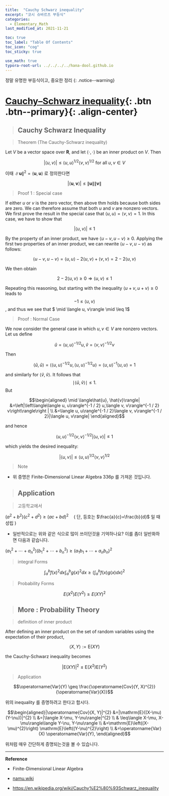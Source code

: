 ```yaml
---
title:  "Cauchy Schwarz inequality"
excerpt: "코시 슈바르츠 부등식"
categories:
  - Elementary_Math
last_modified_at: 2021-11-21

toc: true
toc_label: "Table Of Contents"
toc_icon: "cog"
toc_sticky: true

use_math: true
typora-root-url: ../../../../hana-dool.github.io
---
```


 정말 유명한 부등식이고, 중요한 정리
{: .notice--warning}

# [Cauchy–Schwarz inequality](#link){: .btn .btn--primary}{: .align-center}

> ## Cauchy Schwarz Inequality

> Theorem (The Cauchy-Schwarz inequality) 

Let $V$ be a vector space over $\mathbf{R}$, and let $\langle\cdot, \cdot\rangle$ be an inner product on $V$. Then

$$|\langle u, v\rangle| \leq\langle u, u\rangle^{1 / 2}\langle v, v\rangle^{1 / 2} \text { for all } u, v \in V$$

이때 $\|\mathbf{u}\|^{2}=\langle\mathbf{u}, \mathbf{u}\rangle$ 로 정의한다면

$$|\langle\mathbf{u}, \mathbf{v}\rangle| \leq\|\mathbf{u}\|\|\mathbf{v}\|$$

> Proof 1 : Special case

If either $u$ or $v$ is the zero vector, then above thm holds because both sides are zero. We can therefore assume that both $u$ and $v$ are nonzero vectors. We first prove the result in the special case that $\langle u, u\rangle=\langle v, v\rangle=1$. In this case, we have to show that

$$|\langle u, v\rangle| \leq 1$$

By the property of an inner product, we have $\langle u-v, u-v\rangle \geq 0$. Applying the first two properties of an inner product, we can rewrite $\langle u-v, u-v\rangle$ as follows:

$$\langle u-v, u-v\rangle=\langle u, u\rangle-2\langle u, v\rangle+\langle v, v\rangle=2-2\langle u, v\rangle$$

We then obtain

$$2-2\langle u, v\rangle \geq 0 \Rightarrow\langle u, v\rangle \leq 1$$

Repeating this reasoning, but starting with the inequality $\langle u+v, u+v\rangle \geq 0$ leads to $$-1 \leq\langle u, v\rangle$$, and thus we see that $ \mid \langle u, v\rangle \mid \leq 1$

> Proof : Normal Case

We now consider the general case in which $u, v \in V$ are nonzero vectors. Let us define

$$\hat{u}=\langle u, u\rangle^{-1 / 2} u, \hat{v}=\langle v, v\rangle^{-1 / 2} v$$

Then

$$\langle\hat{u}, \hat{u}\rangle=\left\langle\langle u, u\rangle^{-1 / 2} u,\langle u, u\rangle^{-1 / 2} u\right\rangle=\langle u, u\rangle^{-1}\langle u, u\rangle=1$$

and similarly for $\langle\hat{v}, \hat{v}\rangle .$ It follows that $$ \mid \langle\hat{u}, \hat{v}\rangle \mid \leq 1 .$$ But

$$\begin{aligned}
\mid \langle\hat{u}, \hat{v}\rangle| &=\left|\left\langle\langle u, u\rangle^{-1 / 2} u,\langle v, v\rangle^{-1 / 2} v\right\rangle\right | \\
&=\langle u, u\rangle^{-1 / 2}\langle v, v\rangle^{-1 / 2}|\langle u, v\rangle|
\end{aligned}$$

and hence

$$\langle u, u\rangle^{-1 / 2}\langle v, v\rangle^{-1 / 2}|\langle u, v\rangle| \leq 1$$

which yields the desired inequality:

$$|\langle u, v\rangle| \leq\langle u, u\rangle^{1 / 2}\langle v, v\rangle^{1 / 2}$$

> Note 

- 위 증명은 Finite-Dimensional Linear Algebra 336p 를 가져온 것입니다. 

> ## Application 

> 고등학교에서

$\left(a^{2}+b^{2}\right)\left(c^{2}+d^{2}\right) \geq(a c+b d)^{2} \quad\left(\right.$ 단, 등호는 $\frac{a}{c}=\frac{b}{d}$ 일 때 성립 $)$

- 일반적으로는 위와 같은 식으로 많이 쓰이던것을 기억하나요? 이를 좀더 일반화하면 다음과 같습니다.

$\left(a_{1}^{2}+\cdots+a_{n}^{2}\right)\left(b_{1}^{2}+\cdots+b_{n}^{2}\right) \geq\left(a_{1} b_{1}+\cdots+a_{n} b_{n}\right)^{2}$

> integral Forms

$$\int_{a}^{b} f(x)^{2} d x \int_{a}^{b} g(x)^{2} d x \geq\left(\int_{a}^{b} f(x) g(x) d x\right)^{2}$$

> Probability Forms

$$E\left(X^{2}\right) E\left(Y^{2}\right) \geq E(X Y)^{2}$$

> ## More : Probability Theory

> definition of inner product

After defining an inner product on the set of random variables using the expectation of their product,

$$\langle X, Y\rangle:=\mathrm{E}(X Y)$$

the Cauchy-Schwarz inequality becomes

$$|\mathrm{E}(X Y)|^{2} \leq \mathrm{E}\left(X^{2}\right) \mathrm{E}\left(Y^{2}\right)$$

> Application 

$$\operatorname{Var}(Y) \geq \frac{\operatorname{Cov}(Y, X)^{2}}{\operatorname{Var}(X)}$$

위의 inequality 를 증명하려고 한다고 합시다.

$$\begin{aligned}|\operatorname{Cov}(X, Y)|^{2} &=|\mathrm{E}((X-\mu)(Y-\nu))|^{2} \\ &=|\langle X-\mu, Y-\nu\rangle|^{2} \\ & \leq\langle X-\mu, X-\mu\rangle\langle Y-\nu, Y-\nu\rangle \\ &=\mathrm{E}\left((X-\mu)^{2}\right) \mathrm{E}\left((Y-\nu)^{2}\right) \\ &=\operatorname{Var}(X) \operatorname{Var}(Y), \end{aligned}$$

위처럼 매우 간단하게 증명되는것을 볼 수 있습니다.

---

**Reference**

- Finite-Dimensional Linear Algebra

- [namu.wiki](https://namu.wiki/w/%EC%BD%94%EC%8B%9C-%EC%8A%88%EB%B0%94%EB%A5%B4%EC%B8%A0%20%EB%B6%80%EB%93%B1%EC%8B%9D)

- <https://en.wikipedia.org/wiki/Cauchy%E2%80%93Schwarz_inequality>

  



